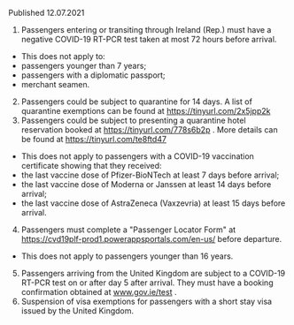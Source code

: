 Published 12.07.2021
1. Passengers entering or transiting through Ireland (Rep.) must have a negative COVID-19 RT-PCR test taken at most 72 hours before arrival.
- This does not apply to:
- passengers younger than 7 years;
- passengers with a diplomatic passport;
- merchant seamen.
2. Passengers could be subject to quarantine for 14 days. A list of quarantine exemptions can be found at <a href="https://tinyurl.com/2x5jpp2k">https://tinyurl.com/2x5jpp2k</a> 
3. Passengers could be subject to presenting a quarantine hotel reservation booked at <a href="https://tinyurl.com/778s6b2p">https://tinyurl.com/778s6b2p</a> . More details can be found at <a href="https://tinyurl.com/te8ftd47">https://tinyurl.com/te8ftd47</a> 
- This does not apply to passengers with a COVID-19 vaccination certificate showing that they received:
- the last vaccine dose of Pfizer-BioNTech at least 7 days before arrival;
- the last vaccine dose of Moderna or Janssen at least 14 days before arrival;
- the last vaccine dose of AstraZeneca (Vaxzevria) at least 15 days before arrival.
4. Passengers must complete a "Passenger Locator Form" at <a href="https://cvd19plf-prod1.powerappsportals.com/en-us/">https://cvd19plf-prod1.powerappsportals.com/en-us/</a> before departure.
- This does not apply to passengers younger than 16 years.
5. Passengers arriving from the United Kingdom are subject to a COVID-19 RT-PCR test on or after day 5 after arrival. They must have a booking confirmation obtained at <a href="http://www.gov.ie/test">www.gov.ie/test</a> .
6. Suspension of visa exemptions for passengers with a short stay visa issued by the United Kingdom.

